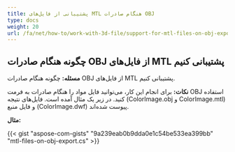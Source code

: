 ```yaml
---
title: پشتیبانی از فایل‌های MTL هنگام صادرات OBJ
type: docs
weight: 20
url: /fa/net/how-to/work-with-3d-file/support-for-mtl-files-on-obj-export
---
```



## **چگونه هنگام صادرات OBJ از فایل‌های MTL پشتیبانی کنیم**

**مسئله:** چگونه هنگام صادرات OBJ از فایل‌های MTL پشتیبانی کنیم.

**نکات:** برای انجام این کار، می‌توانید فایل مواد را هنگام صادرات به فرمت OBJ استفاده کنید. در زیر یک مثال آمده است. فایل‌های نتیجه (ColorImage.obj و ColorImage.mtl) و فایل منبع (ColorImage.dwf) پیوست شده‌اند.

**مثال:**

{{< gist "aspose-com-gists" "9a239eab0b9dda0e1c54be533ea399bb" "mtl-files-on-obj-export.cs" >}}
